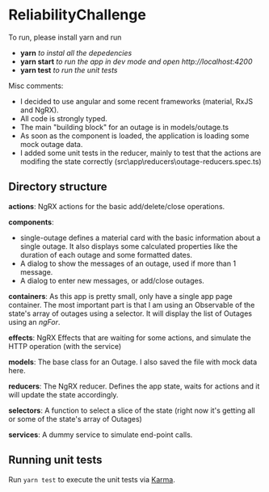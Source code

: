 # ReliabilityChallenge

To run, please install yarn and run
- 	**yarn** *to instal all the depedencies*
- 	**yarn start** *to run the app in dev mode and open http://localhost:4200*
- 	**yarn test** *to run the unit tests*

Misc comments:
- I decided to use angular and some recent frameworks (material, RxJS and NgRX).
- All code is strongly typed.
- The main "building block" for an outage is in models/outage.ts
- As soon as the component is loaded, the application is loading some mock outage data.
- I added some unit tests in the reducer, mainly to test that the actions are modifing the state correctly (src\app\reducers\outage-reducers.spec.ts)

## Directory structure

**actions**:  NgRX actions for the basic add/delete/close operations.

**components**:
- single-outage defines a material card with the basic information about a single outage. It also displays some calculated properties like the duration of each outage and some formatted dates.
- A dialog to show the messages of an outage, used if more than 1 message.
- A dialog to enter new messages, or add/close outages.

**containers**:  As this app is pretty small, only have a single app page container. The most important part is that I am using an Observable of the state's array of outages using a selector. It will display the list of Outages using an *ngFor*.

**effects**:  NgRX Effects that are waiting for some actions, and simulate the HTTP operation (with the service)

**models**:  The base class for an Outage. I also saved the file with mock data here.

**reducers**:  The NgRX reducer. Defines the app state,  waits for  actions and it will update the state accordingly.

**selectors**:  A function to select a slice of the state (right now it's getting all or some of the state's array of Outages)

**services**:  A dummy service to simulate end-point calls.

## Running unit tests

Run `yarn test` to execute the unit tests via [Karma](https://karma-runner.github.io).

